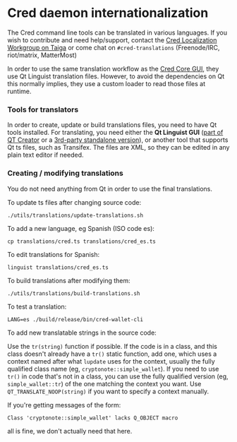 Cred daemon internationalization
==================================

The Cred command line tools can be translated in various languages. If you wish to contribute and need help/support, contact the [Cred Localization Workgroup on Taiga](https://taiga.getcred.org/project/erciccione-cred-localization/) or come chat on `#cred-translations` (Freenode/IRC, riot/matrix, MatterMost)

In order to use the same translation workflow as the [Cred Core GUI](https://github.com/cred-project/cred-core), they use Qt Linguist translation files.  However, to avoid the dependencies on Qt this normally implies, they use a custom loader to read those files at runtime.

### Tools for translators

In order to create, update or build translations files, you need to have Qt tools installed. For translating, you need either the **Qt Linguist GUI** ([part of QT Creator](https://www.qt.io/download-open-source/#allDownloadsDiv-9) or a [3rd-party standalone version](https://github.com/lelegard/qtlinguist-installers/releases)), or another tool that supports Qt ts files, such as Transifex.  The files are XML, so they can be edited in any plain text editor if needed.

### Creating / modifying translations

You do not need anything from Qt in order to use the final translations.

To update ts files after changing source code:

    ./utils/translations/update-translations.sh

To add a new language, eg Spanish (ISO code es):

    cp translations/cred.ts translations/cred_es.ts

To edit translations for Spanish:

    linguist translations/cred_es.ts

To build translations after modifying them:

    ./utils/translations/build-translations.sh

To test a translation:

    LANG=es ./build/release/bin/cred-wallet-cli

To add new translatable strings in the source code:

Use the `tr(string)` function if possible. If the code is in a class, and this class doesn't already have a `tr()` static function, add one, which uses a context named after what `lupdate` uses for the context, usually the fully qualified class name (eg, `cryptonote::simple_wallet`).  If you need to use `tr()` in code that's not in a class, you can use the fully qualified version (eg, `simple_wallet::tr`) of the one matching the context you want. Use `QT_TRANSLATE_NOOP(string)` if you want to specify a context manually.

If you're getting messages of the form:

    Class 'cryptonote::simple_wallet' lacks Q_OBJECT macro

all is fine, we don't actually need that here.
